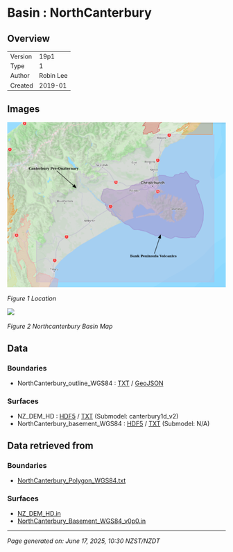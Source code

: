 # Basin : NorthCanterbury

## Overview
|         |                     |
|---------|---------------------|
| Version | 19p1           |
| Type    | 1        |
| Author  | Robin Lee            |
| Created | 2019-01           |


## Images
![](../images/maps/canterbury_region.png)

*Figure 1 Location*

![](../images/regional/NorthCanterbury_basin_map.png)

*Figure 2 Northcanterbury Basin Map*


## Data
### Boundaries
- NorthCanterbury_outline_WGS84 : [TXT](../../velocity_modelling/data/regional/NorthCanterbury/NorthCanterbury_outline_WGS84.txt) / [GeoJSON](../../velocity_modelling/data/regional/NorthCanterbury/NorthCanterbury_outline_WGS84.geojson)

### Surfaces
- NZ_DEM_HD : [HDF5](../../velocity_modelling/data/global/surface/NZ_DEM_HD.h5) / [TXT](../../velocity_modelling/data/global/surface/NZ_DEM_HD.in) (Submodel: canterbury1d_v2)
- NorthCanterbury_basement_WGS84 : [HDF5](../../velocity_modelling/data/regional/NorthCanterbury/NorthCanterbury_basement_WGS84.h5) / [TXT](../../velocity_modelling/data/regional/NorthCanterbury/NorthCanterbury_basement_WGS84.in) (Submodel: N/A)

## Data retrieved from
### Boundaries
- [NorthCanterbury_Polygon_WGS84.txt](https://github.com/ucgmsim/Velocity-Model/tree/main/Data/SI_BASINS/NorthCanterbury_Polygon_WGS84.txt)

### Surfaces
- [NZ_DEM_HD.in](https://github.com/ucgmsim/Velocity-Model/tree/main/Data/DEM/NZ_DEM_HD.in)
- [NorthCanterbury_Basement_WGS84_v0p0.in](https://github.com/ucgmsim/Velocity-Model/tree/main/Data/SI_BASINS/NorthCanterbury_Basement_WGS84_v0p0.in)

---
*Page generated on: June 17, 2025, 10:30 NZST/NZDT*

